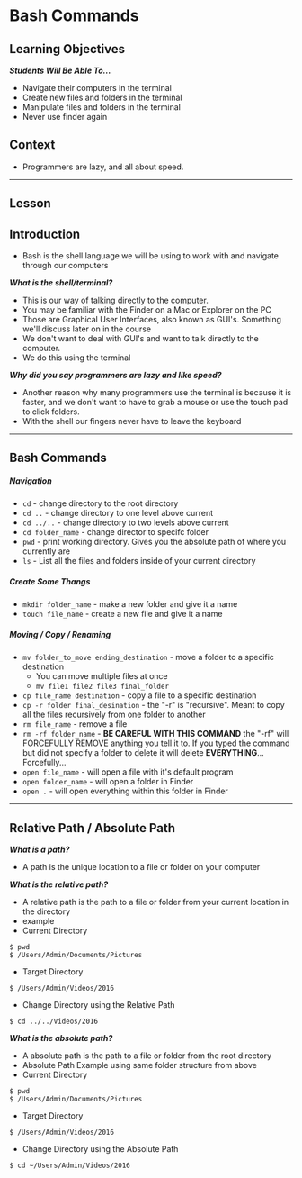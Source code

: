 # Bash Commands

## Learning Objectives

***Students Will Be Able To...***

* Navigate their computers in the terminal
* Create new files and folders in the terminal
* Manipulate files and folders in the terminal
* Never use finder again

## Context

* Programmers are lazy, and all about speed. 

---

## Lesson

## Introduction

* Bash is the shell language we will be using to work with and navigate through our computers

***What is the shell/terminal?***

* This is our way of talking directly to the computer. 
* You may be familiar with the Finder on a Mac or Explorer on the PC
* Those are Graphical User Interfaces, also known as GUI's. Something we'll discuss later on in the course
* We don't want to deal with GUI's and want to talk directly to the computer. 
* We do this using the terminal

***Why did you say programmers are lazy and like speed?***

* Another reason why many programmers use the terminal is because it is faster, and we don't want to have to grab a mouse or use the touch pad to click folders. 
* With the shell our fingers never have to leave the keyboard

---

## Bash Commands

##### Navigation

* `cd` - change directory to the root directory
* `cd ..` - change directory to one level above current
* `cd ../..` - change directory to two levels above current
* `cd folder_name` - change director to specifc folder
* `pwd` - print working directory. Gives you the absolute path of where you currently are
* `ls` - List all the files and folders inside of your current directory

##### Create Some Thangs

* `mkdir folder_name` - make a new folder and give it a name
* `touch file_name` - create a new file and give it a name

##### Moving / Copy / Renaming

* `mv folder_to_move ending_destination` - move a folder to a specific destination
	* You can move multiple files at once
	* `mv file1 file2 file3 final_folder`
* `cp file_name destination` - copy a file to a specific destination
* `cp -r folder final_desination` - the "-r" is "recursive". Meant to copy all the files recursively from one folder to another
* `rm file_name` - remove a file 
* `rm -rf folder_name` - **BE CAREFUL WITH THIS COMMAND** the "-rf" will FORCEFULLY REMOVE anything you tell it to. If you typed the command but did not specify a folder to delete it will delete **EVERYTHING**... Forcefully...
* `open file_name` - will open a file with it's default program
* `open folder_name` - will open a folder in Finder
* `open .` - will open everything within this folder in Finder


---

## Relative Path / Absolute Path

***What is a path?***

* A path is the unique location to a file or folder on your computer

***What is the relative path?***

* A relative path is the path to a file or folder from your current location in the directory
* example
* Current Directory

```
$ pwd
$ /Users/Admin/Documents/Pictures
```
* Target Directory

```
$ /Users/Admin/Videos/2016
```

* Change Directory using the Relative Path

```
$ cd ../../Videos/2016
```

***What is the absolute path?***

* A absolute path is the path to a file or folder from the root directory
* Absolute Path Example using same folder structure from above
* Current Directory

```
$ pwd
$ /Users/Admin/Documents/Pictures
```
* Target Directory

```
$ /Users/Admin/Videos/2016
```

* Change Directory using the Absolute Path

```
$ cd ~/Users/Admin/Videos/2016
```

